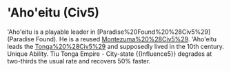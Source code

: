 # 'Aho'eitu (Civ5)

'Aho'eitu is a playable leader in [Paradise%20Found%20%28Civ5%29](Paradise Found). He is a reused [Montezuma%20%28Civ5%29](Montezuma). 'Aho'eitu leads the [Tonga%20%28Civ5%29](Tongans) and supposedly lived in the 10th century.
Unique Ability.
Tiu Tonga Empire - City-state {{Influence5}} degrades at two-thirds the usual rate and recovers 50% faster.